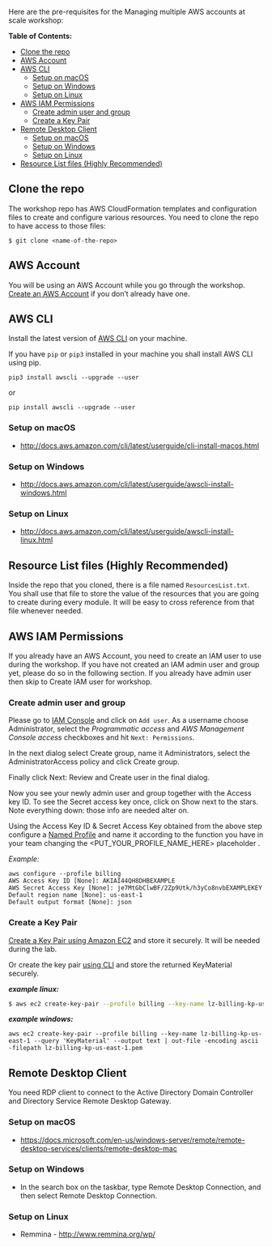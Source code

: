 Here are the pre-requisites for the Managing multiple AWS accounts at scale workshop:

**Table of Contents:**
-   [Clone the repo](#clone-the-repo)
-   [AWS Account](#aws-account)
-   [AWS CLI](#aws-cli)
    -   [Setup on macOS](#setup-on-macos)
    -   [Setup on Windows](#setup-on-windows)
    -   [Setup on Linux](#setup-on-linux)
-   [AWS IAM Permissions](#aws-iam-permissions)
    -   [Create admin user and group](#create-admin-user-and-group)
    -   [Create a Key Pair](#create-a-key-pair)
-   [Remote Desktop Client](#remote-desktop-client)
    -   [Setup on macOS](#setup-on-macos-1)
    -   [Setup on Windows](#setup-on-windows-1)
    -   [Setup on Linux](#setup-on-linux-1)
-   [Resource List files (Highly Recommended)](#resource-list-files-highly-recommended)



## Clone the repo
The workshop repo has AWS CloudFormation templates and configuration files to create and configure various resources. You need to clone the repo to have access to those files:

```
$ git clone <name-of-the-repo>
```

## AWS Account
You will be using an AWS Account while you go through the workshop. [Create an AWS Account](https://aws.amazon.com/free/) if you don’t already have one.

## AWS CLI
Install the latest version of [AWS CLI](http://docs.aws.amazon.com/cli/latest/userguide/awscli-install-bundle.html) on your machine.

If you have `pip` or `pip3` installed in your machine you shall install AWS CLI using pip.
```
pip3 install awscli --upgrade --user
```
or
```
pip install awscli --upgrade --user
```
### Setup on macOS
-   <http://docs.aws.amazon.com/cli/latest/userguide/cli-install-macos.html>

### Setup on Windows
-   <http://docs.aws.amazon.com/cli/latest/userguide/awscli-install-windows.html>

### Setup on Linux
-   <http://docs.aws.amazon.com/cli/latest/userguide/awscli-install-linux.html>

## Resource List files (Highly Recommended)

Inside the repo that you cloned, there is a file named `ResourcesList.txt`. You shall use that file to store the value of the resources that you are going to create during every module. It will be easy to cross reference from that file whenever needed.

## AWS IAM Permissions
If you already have an AWS Account, you need to create an IAM user to use during the workshop. If you have not created an IAM admin user and group yet, please do so in the following section. If you already have admin user then skip to Create IAM user for workshop.

### Create admin user and group
Please go to [IAM Console](https://console.aws.amazon.com/iam/home#/users) and click on `Add user`. As a username choose Administrator, select the *Programmatic access* and *AWS Management Console access* checkboxes and hit `Next: Permissions`.

In the next dialog select Create group, name it Administrators, select the AdministratorAccess policy and click Create group.

Finally click Next: Review and Create user in the final dialog.

Now you see your newly admin user and group together with the Access key ID. To see the Secret access key once, click on Show next to the stars. Note everything down: those info are needed alter on.

Using the Access Key ID & Secret Access Key obtained from the above step configure a [Named Profile](http://docs.aws.amazon.com/cli/latest/userguide/cli-multiple-profiles.html) and name it according to the function you have in your team changing the <PUT_YOUR_PROFILE_NAME_HERE> placeholder .

*Example:*
```
aws configure --profile billing
AWS Access Key ID [None]: AKIAI44QH8DHBEXAMPLE
AWS Secret Access Key [None]: je7MtGbClwBF/2Zp9Utk/h3yCo8nvbEXAMPLEKEY
Default region name [None]: us-east-1
Default output format [None]: json
```

### Create a Key Pair
[Create a Key Pair using Amazon EC2](http://docs.aws.amazon.com/AWSEC2/latest/UserGuide/ec2-key-pairs.html#having-ec2-create-your-key-pair) and store it securely. It will be needed during the lab.

Or create the key pair [using CLI](http://docs.aws.amazon.com/cli/latest/userguide/cli-ec2-keypairs.html) and store the returned KeyMaterial securely.

***example linux:***
```bash
$ aws ec2 create-key-pair --profile billing --key-name lz-billing-kp-us-east-1 --query 'KeyMaterial' --output text > lz-billing-kp-us-east-1.pem
```

***example windows:***
```shell
aws ec2 create-key-pair --profile billing --key-name lz-billing-kp-us-east-1 --query 'KeyMaterial' --output text | out-file -encoding ascii -filepath lz-billing-kp-us-east-1.pem
```

## Remote Desktop Client
You need RDP client to connect to the Active Directory Domain Controller and Directory Service Remote Desktop Gateway.

### Setup on macOS
-   <https://docs.microsoft.com/en-us/windows-server/remote/remote-desktop-services/clients/remote-desktop-mac>

### Setup on Windows
-   In the search box on the taskbar, type Remote Desktop Connection, and then select Remote Desktop Connection.

### Setup on Linux
-   Remmina - <http://www.remmina.org/wp/>
